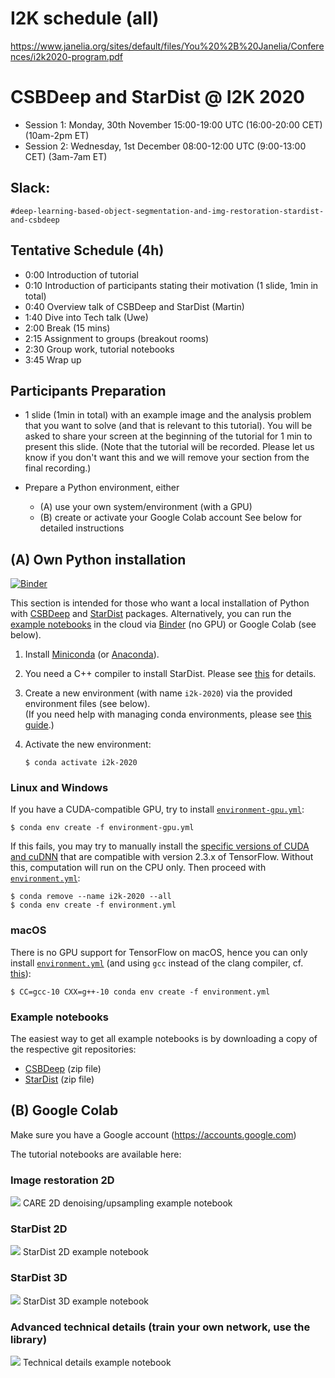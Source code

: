 # I2K schedule (all)

https://www.janelia.org/sites/default/files/You%20%2B%20Janelia/Conferences/i2k2020-program.pdf


# CSBDeep and StarDist @ I2K 2020

* Session 1: Monday, 30th November  15:00-19:00 UTC (16:00-20:00 CET) (10am-2pm ET)
* Session 2: Wednesday, 1st December 08:00-12:00 UTC (9:00-13:00 CET) (3am-7am ET)

## Slack:

`#deep-learning-based-object-segmentation-and-img-restoration-stardist-and-csbdeep`


## Tentative Schedule (4h)

* 0:00   Introduction of tutorial 
* 0:10   Introduction of participants stating their motivation (1 slide, 1min in total)
* 0:40   Overview talk of CSBDeep and StarDist (Martin)
* 1:40   Dive into Tech talk (Uwe)
* 2:00   Break (15 mins)    
* 2:15   Assignment to groups (breakout rooms)    
* 2:30   Group work, tutorial notebooks  
* 3:45   Wrap up 


## Participants Preparation 

* 1 slide (1min in total) with an example image and the analysis problem that you want to solve (and that is relevant to this tutorial). 
You will be asked to share your screen at the beginning of the tutorial for 1 min to present this slide. (Note that the tutorial will be recorded. Please let us know if you don't want this and we will remove your section from the final recording.)  

* Prepare a Python environment, either
    - (A) use your own system/environment (with a GPU)
    - (B) create or activate your Google Colab account
  See below for detailed instructions

## (A) Own Python installation

[![Binder](https://mybinder.org/badge_logo.svg)](https://mybinder.org/v2/gh/maweigert/stardist-i2k/HEAD)

This section is intended for those who want a local installation of Python with [CSBDeep](https://github.com/CSBDeep/CSBDeep) and [StarDist](https://github.com/mpicbg-csbd/stardist) packages. Alternatively, you can run the [example notebooks](#example-notebooks) in the cloud via [Binder](https://mybinder.org/v2/gh/maweigert/stardist-i2k/HEAD) (no GPU) or Google Colab (see below).

1. Install [Miniconda](https://docs.conda.io/en/latest/miniconda.html) (or [Anaconda](https://www.anaconda.com/distribution/)).
2. You need a C++ compiler to install StarDist. Please see [this](https://github.com/mpicbg-csbd/stardist#troubleshooting) for details.
3. Create a new environment (with name `i2k-2020`) via the provided environment files (see below).  
   (If you need help with managing conda environments, please see [this guide](https://docs.conda.io/projects/conda/en/latest/user-guide/tasks/manage-environments.html).)
4. Activate the new environment:

   ```console
   $ conda activate i2k-2020
   ```

### Linux and Windows

If you have a CUDA-compatible GPU, try to install [`environment-gpu.yml`](https://github.com/maweigert/stardist-i2k/blob/main/environment-gpu.yml?raw=1):
```console
$ conda env create -f environment-gpu.yml
```

If this fails, you may try to manually install the [specific versions of CUDA and cuDNN](https://www.tensorflow.org/install/gpu#software_requirements) that are compatible with version 2.3.x of TensorFlow. Without this, computation will run on the CPU only. Then proceed with [`environment.yml`](https://github.com/maweigert/stardist-i2k/blob/main/environment.yml?raw=1):
```console
$ conda remove --name i2k-2020 --all
$ conda env create -f environment.yml
```

### macOS

There is no GPU support for TensorFlow on macOS, hence you can only install [`environment.yml`](https://github.com/maweigert/stardist-i2k/blob/main/environment.yml?raw=1) (and using `gcc` instead of the clang compiler, cf. [this](https://github.com/mpicbg-csbd/stardist#macos)):

```console
$ CC=gcc-10 CXX=g++-10 conda env create -f environment.yml
```

### Example notebooks

The easiest way to get all example notebooks is by downloading a copy of the respective git repositories:

- [CSBDeep](https://github.com/CSBDeep/CSBDeep/archive/dev.zip) (zip file)
- [StarDist](https://github.com/mpicbg-csbd/stardist/archive/dev.zip) (zip file)

## (B) Google Colab 

Make sure you have a Google account (https://accounts.google.com)

The tutorial notebooks are available here:

### Image restoration 2D 
[![](https://colab.research.google.com/assets/colab-badge.svg)](https://colab.research.google.com/github/maweigert/stardist-i2k/blob/main/notebooks/care_example_denoising_upsampling_2D_colab.ipynb) CARE 2D denoising/upsampling example notebook
 
 ### StarDist 2D
 
[![](https://colab.research.google.com/assets/colab-badge.svg)](https://colab.research.google.com/github/maweigert/stardist-i2k/blob/main/notebooks/stardist_example_2D_colab.ipynb) StarDist 2D example notebook

 ### StarDist 3D
 
[![](https://colab.research.google.com/assets/colab-badge.svg)](https://colab.research.google.com/github/maweigert/stardist-i2k/blob/main/notebooks/stardist_example_3D_colab.ipynb) StarDist 3D example notebook

 ### Advanced technical details (train your own network, use the library)
 
[![](https://colab.research.google.com/assets/colab-badge.svg)](https://colab.research.google.com/github/maweigert/stardist-i2k/blob/main/notebooks/technical.ipynb) Technical details example notebook
